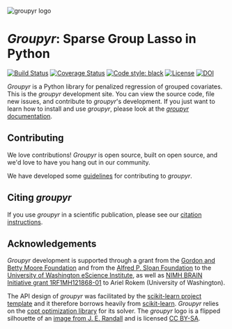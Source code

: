 ![groupyr logo](https://raw.githubusercontent.com/richford/groupyr/main/doc/_static/groupyr-logo-large.svg)

# _Groupyr_: Sparse Group Lasso in Python

[![Build Status](https://github.com/richford/groupyr/workflows/Test%20suite/badge.svg)](https://github.com/richford/groupyr/workflows/Test%20suite/badge.svg)
[![Coverage Status](https://coveralls.io/repos/github/richford/groupyr/badge.svg?branch=main)](https://coveralls.io/github/richford/groupyr?branch=main)
[![Code style: black](https://img.shields.io/badge/code%20style-black-000000.svg)](https://github.com/python/black)
[![License](https://img.shields.io/badge/License-BSD%203--Clause-blue.svg)](https://opensource.org/licenses/BSD-3-Clause)
[![DOI](https://zenodo.org/badge/300933639.svg)](https://zenodo.org/badge/latestdoi/300933639)

_Groupyr_ is a Python library for penalized regression of grouped covariates.
This is the _groupyr_ development site. You can view the source code, file new issues, and contribute to _groupyr_'s development. If you just want to learn how to install and use _groupyr_, please look at the [_groupyr_ documentation](https://richford.github.io/groupyr/).

## Contributing

We love contributions! _Groupyr_ is open source, built on open source,
and we'd love to have you hang out in our community.

We have developed some [guidelines](.github/CONTRIBUTING.md) for contributing to
_groupyr_.

## Citing _groupyr_

If you use _groupyr_ in a scientific publication, please see our [citation
instructions](https://richford.github.io/groupyr/index.html#citing-groupyr).

## Acknowledgements

_Groupyr_ development is supported through a grant from the [Gordon
and Betty Moore Foundation](https://www.moore.org/) and from the
[Alfred P. Sloan Foundation](https://sloan.org/) to the [University of
Washington eScience Institute](http://escience.washington.edu/), as
well as
[NIMH BRAIN Initiative grant 1RF1MH121868-01](https://projectreporter.nih.gov/project_info_details.cfm?aid=9886761&icde=46874320&ddparam=&ddvalue=&ddsub=&cr=2&csb=default&cs=ASC&pball=)
to Ariel Rokem (University of Washington).

The API design of _groupyr_ was facilitated by the [scikit-learn project
template](https://github.com/scikit-learn-contrib/project-template) and it
therefore borrows heavily from
[scikit-learn](https://scikit-learn.org/stable/index.html). _Groupyr_ relies
on the [copt optimization library](http://openo.pt/copt/index.html) for its
solver. The _groupyr_ logo is a flipped silhouette of an [image from J. E.
Randall](https://commons.wikimedia.org/wiki/File:Epinephelus_amblycephalus,_banded_grouper.jpg)
and is licensed [CC BY-SA](https://creativecommons.org/licenses/by-sa/3.0).
